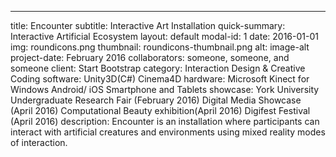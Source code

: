 ---
title: Encounter
subtitle: Interactive Art Installation
quick-summary: Interactive Artificial Ecosystem
layout: default
modal-id: 1
date: 2016-01-01
img: roundicons.png
thumbnail: roundicons-thumbnail.png
alt: image-alt
project-date: February 2016
collaborators: someone, someone, and someone
client: Start Bootstrap
category: Interaction Design & Creative Coding
software: Unity3D(C#)
          Cinema4D
hardware: Microsoft Kinect for Windows
          Android/ iOS Smartphone and Tablets
showcase: York University Undergraduate Research Fair (February 2016)
          Digital Media Showcase (April 2016)
          Computational Beauty exhibition(April 2016)
          Digifest Festival (April 2016)
description: Encounter is an installation where participants can interact with artificial creatures and environments using mixed reality modes of interaction.
